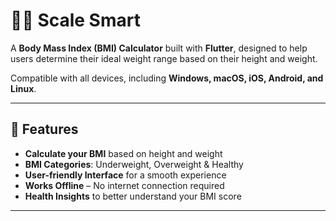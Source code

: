 # 🏋️‍♂️ Scale Smart  

A **Body Mass Index (BMI) Calculator** built with **Flutter**, designed to help users determine their ideal weight range based on their height and weight.  

Compatible with all devices, including **Windows, macOS, iOS, Android, and Linux**.  

---

## 📌 Features  
- **Calculate your BMI** based on height and weight  
- **BMI Categories**: Underweight, Overweight & Healthy
- **User-friendly Interface** for a smooth experience  
- **Works Offline** – No internet connection required  
- **Health Insights** to better understand your BMI score  

---
